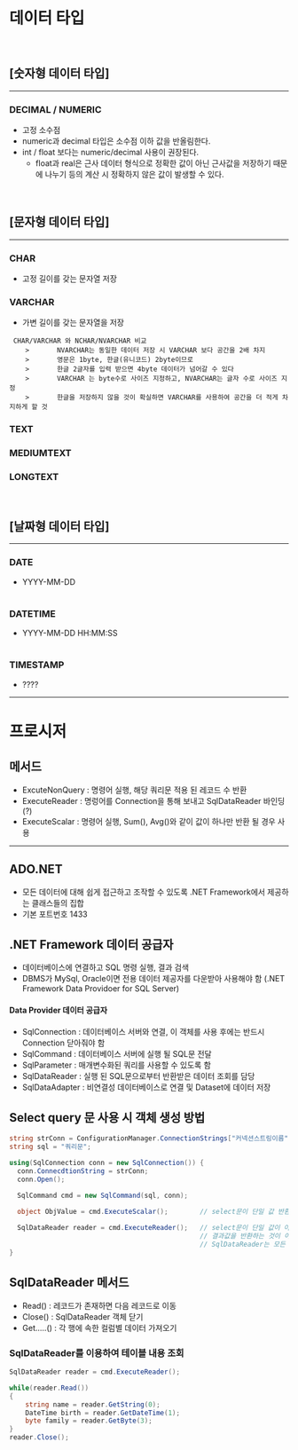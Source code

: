# 데이터 타입  
<br>

## [숫자형 데이터 타입]
---

### DECIMAL / NUMERIC
- 고정 소수점
- numeric과 decimal 타입은 소수점 이하 값을 반올림한다.
- int / float 보다는 numeric/decimal 사용이 권장된다.
  - float과 real은 근사 데이터 형식으로 정확한 값이 아닌 근사값을 저장하기 때문에  나누기 등의 계산 시 정확하지 않은 값이 발생할 수 있다.

<br>

## [문자형 데이터 타입]
---

### CHAR
- 고정 길이를 갖는 문자열 저장

### VARCHAR
- 가변 길이를 갖는 문자열을 저장

```
 CHAR/VARCHAR 와 NCHAR/NVARCHAR 비교  
    >       NVARCHAR는 동일한 데이터 저장 시 VARCHAR 보다 공간을 2배 차지
    >       영문은 1byte, 한글(유니코드) 2byte이므로
    >       한글 2글자를 입력 받으면 4byte 데이터가 넘어갈 수 있다
    >       VARCHAR 는 byte수로 사이즈 지정하고, NVARCHAR는 글자 수로 사이즈 지정
    >       한글을 저장하지 않을 것이 확실하면 VARCHAR를 사용하여 공간을 더 적게 차지하게 할 것
```

### TEXT
### MEDIUMTEXT
### LONGTEXT

<br>

## [날짜형 데이터 타입]
---
### DATE
- YYYY-MM-DD  
#

### DATETIME
- YYYY-MM-DD HH:MM:SS  
#
    
### TIMESTAMP
- ????  



---
# 프로시저


## 메서드
- ExcuteNonQuery : 명령어 실행, 해당 쿼리문 적용 된 레코드 수 반환
- ExecuteReader : 명렁어를 Connection을 통해 보내고 SqlDataReader 바인딩 (?)
- ExecuteScalar : 명령어 실행, Sum(), Avg()와 같이 값이 하나만 반환 될 경우 사용

---
## ADO.NET
- 모든 데이터에 대해 쉽게 접근하고 조작할 수 있도록 .NET Framework에서 제공하는 클래스들의 집합
- 기본 포트번호 1433


## .NET Framework 데이터 공급자
- 데이터베이스에 연결하고 SQL 명령 실행, 결과 검색
- DBMS가 MySql, Oracle이면 전용 데이터 제공자를 다운받아 사용해야 함 (.NET Framework Data Providoer for SQL Server)

#### Data Provider 데이터 공급자
- SqlConnection : 데이터베이스 서버와 연결, 이 객체를 사용 후에는 반드시 Connection 닫아줘야 함
- SqlCommand : 데이터베이스 서버에 실행 될 SQL문 전달
- SqlParameter : 매개변수화된 쿼리를 사용할 수 있도록 함
- SqlDataReader : 실행 된 SQL문으로부터 반환받은 데이터 조회를 담당
- SqlDataAdapter : 비연결성 데이터베이스로 연결 및 Dataset에 데이터 저장

## Select query 문 사용 시 객체 생성 방법
```C#
string strConn = ConfigurationManager.ConnectionStrings["커넥션스트링이름"].ConnectionString;
string sql = "쿼리문";

using(SqlConnection conn = new SqlConnection()) {
  conn.ConnecdtionString = strConn;
  conn.Open();

  SqlCommand cmd = new SqlCommand(sql, conn);

  object ObjValue = cmd.ExecuteScalar();        // select문이 단일 값 반환할 때 
  
  SqlDataReader reader = cmd.ExecuteReader();   // select문이 단일 값이 아닌 그 밖의 모든 쿼리 실행
                                                // 결과값을 반환하는 것이 아니라 SqlDataReader 타입의 인스턴스 반환
												// SqlDataReader는 모든 select문 결과를 담고 있는 것이 아니라 Read메서드 호출 할 때 마다 DB에서 현재 행에 대한 값을 읽어온다(SqlConnection 객체가 연결 된 상태에서만)
}
```

## SqlDataReader 메서드
- Read() : 레코드가 존재하면 다음 레코드로 이동
- Close() : SqlDataReader 객체 닫기
- Get.....() : 각 행에 속한 컬럼별 데이터 가져오기


### SqlDataReader를 이용하여 테이블 내용 조회
```C#
SqlDataReader reader = cmd.ExecuteReader();

while(reader.Read())
{
	string name = reader.GetString(0);
	DateTime birth = reader.GetDateTime(1);
	byte family = reader.GetByte(3);
}
reader.Close();
```




    

